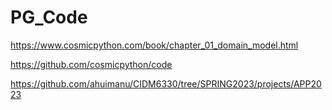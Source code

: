 # PG_Code
https://www.cosmicpython.com/book/chapter_01_domain_model.html

https://github.com/cosmicpython/code

https://github.com/ahuimanu/CIDM6330/tree/SPRING2023/projects/APP2023
